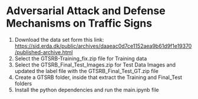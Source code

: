 # Adversarial Attack and Defense Mechanisms on Traffic Signs

1. Download the data set form this link: https://sid.erda.dk/public/archives/daaeac0d7ce1152aea9b61d9f1e19370/published-archive.html
2. Select the GTSRB-Training_fix.zip file for Training data
3. Select the GTSRB_Final_Test_Images.zip for Test Data Images and updated the label file with the GTSRB_Final_Test_GT.zip file
4. Create a GTSRB folder, inside that extract the Training and Final_Test folders
5. Install the python dependencies and run the main.ipynb file